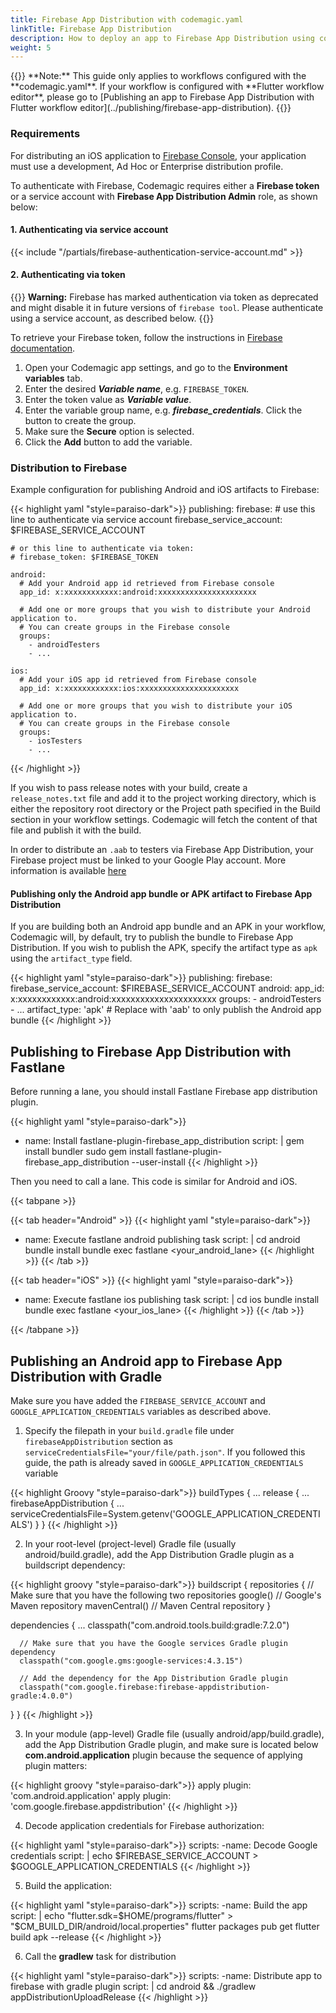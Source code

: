 ```yaml
---
title: Firebase App Distribution with codemagic.yaml
linkTitle: Firebase App Distribution
description: How to deploy an app to Firebase App Distribution using codemagic.yaml
weight: 5
---
```


</p>
{{<notebox>}}
**Note:** This guide only applies to workflows configured with the **codemagic.yaml**. If your workflow is configured with **Flutter workflow editor**, please go to [Publishing an app to Firebase App Distribution with Flutter workflow editor](../publishing/firebase-app-distribution).
{{</notebox>}}

### Requirements

For distributing an iOS application to [Firebase Console](https://console.firebase.google.com/), your application must use a development, Ad Hoc or Enterprise distribution profile.

To authenticate with Firebase, Codemagic requires either a **Firebase token** or a service account with **Firebase App Distribution Admin** role, as shown below:


#### 1. Authenticating via service account

{{< include "/partials/firebase-authentication-service-account.md" >}}

#### 2. Authenticating via token
{{<notebox>}}
**Warning:** Firebase has marked authentication via token as deprecated and might disable it in future versions of `firebase tool`. Please authenticate using a service account, as described below.
{{</notebox>}}

To retrieve your Firebase token, follow the instructions in [Firebase documentation](https://firebase.google.com/docs/cli#cli-ci-systems).

1. Open your Codemagic app settings, and go to the **Environment variables** tab.
2. Enter the desired **_Variable name_**, e.g. `FIREBASE_TOKEN`.
3. Enter the token value as **_Variable value_**.
4. Enter the variable group name, e.g. **_firebase_credentials_**. Click the button to create the group.
5. Make sure the **Secure** option is selected.
6. Click the **Add** button to add the variable.




### Distribution to Firebase

Example configuration for publishing Android and iOS artifacts to Firebase:

{{< highlight yaml "style=paraiso-dark">}}
publishing:
  firebase:
    # use this line to authenticate via service account
    firebase_service_account: $FIREBASE_SERVICE_ACCOUNT
    
    # or this line to authenticate via token:
    # firebase_token: $FIREBASE_TOKEN
  
    android:
      # Add your Android app id retrieved from Firebase console
      app_id: x:xxxxxxxxxxxx:android:xxxxxxxxxxxxxxxxxxxxxx 
      
      # Add one or more groups that you wish to distribute your Android application to.
      # You can create groups in the Firebase console
      groups: 
        - androidTesters
        - ...

    ios:
      # Add your iOS app id retrieved from Firebase console
      app_id: x:xxxxxxxxxxxx:ios:xxxxxxxxxxxxxxxxxxxxxx 
      
      # Add one or more groups that you wish to distribute your iOS application to.
      # You can create groups in the Firebase console
      groups:
        - iosTesters
        - ...
{{< /highlight >}}


If you wish to pass release notes with your build, create a `release_notes.txt` file and add it to the project working directory, which is either the repository root directory or the Project path specified in the Build section in your workflow settings. Codemagic will fetch the content of that file and publish it with the build.

In order to distribute an `.aab` to testers via Firebase App Distribution, your Firebase project must be linked to your Google Play account. More information is available [here](https://firebase.google.com/docs/app-distribution/android/distribute-console?apptype=aab#before_you_begin)

#### Publishing only the Android app bundle or APK artifact to Firebase App Distribution

If you are building both an Android app bundle and an APK in your workflow, Codemagic will, by default, try to publish the bundle to Firebase App Distribution. If you wish to publish the APK, specify the artifact type as `apk` using the `artifact_type` field. 

{{< highlight yaml "style=paraiso-dark">}}
publishing:
  firebase:
    firebase_service_account: $FIREBASE_SERVICE_ACCOUNT
    android:
      app_id: x:xxxxxxxxxxxx:android:xxxxxxxxxxxxxxxxxxxxxx
      groups:
        - androidTesters
        - ...
      artifact_type: 'apk' # Replace with 'aab' to only publish the Android app bundle
{{< /highlight >}}




## Publishing to Firebase App Distribution with Fastlane

Before running a lane, you should install Fastlane Firebase app distribution plugin.

{{< highlight yaml "style=paraiso-dark">}}
- name: Install fastlane-plugin-firebase_app_distribution
  script: | 
    gem install bundler
    sudo gem install fastlane-plugin-firebase_app_distribution --user-install
{{< /highlight >}}


Then you need to call a lane. This code is similar for Android and iOS.

{{< tabpane >}}

{{< tab header="Android" >}}
{{< highlight yaml "style=paraiso-dark">}}
- name: Execute fastlane android publishing task
  script: | 
    cd android
    bundle install
    bundle exec fastlane <your_android_lane>
{{< /highlight >}}
{{< /tab >}}

{{< tab header="iOS" >}}
{{< highlight yaml "style=paraiso-dark">}}
- name: Execute fastlane ios publishing task
  script: | 
    cd ios
    bundle install
    bundle exec fastlane <your_ios_lane>
{{< /highlight >}}
{{< /tab >}}

{{< /tabpane >}}




## Publishing an Android app to Firebase App Distribution with Gradle

Make sure you have added the `FIREBASE_SERVICE_ACCOUNT` and `GOOGLE_APPLICATION_CREDENTIALS` variables as described above.


1. Specify the filepath in your `build.gradle` file under `firebaseAppDistribution` section as `serviceCredentialsFile="your/file/path.json"`. If you followed this guide, the path is already saved in `GOOGLE_APPLICATION_CREDENTIALS` variable

{{< highlight Groovy "style=paraiso-dark">}}
buildTypes {
    ...
    release {
        ...
        firebaseAppDistribution {
            ...
            serviceCredentialsFile=System.getenv('GOOGLE_APPLICATION_CREDENTIALS')
        }
    }
{{< /highlight >}}

2. In your root-level (project-level) Gradle file (usually android/build.gradle), add the App Distribution Gradle plugin as a buildscript dependency:

{{< highlight groovy "style=paraiso-dark">}}
buildscript {
  repositories {
    // Make sure that you have the following two repositories
    google()  // Google's Maven repository
    mavenCentral()  // Maven Central repository
  }

  dependencies {
      ...
      classpath("com.android.tools.build:gradle:7.2.0")

      // Make sure that you have the Google services Gradle plugin dependency
      classpath("com.google.gms:google-services:4.3.15")

      // Add the dependency for the App Distribution Gradle plugin
      classpath("com.google.firebase:firebase-appdistribution-gradle:4.0.0")
  }
}
{{< /highlight >}}

3. In your module (app-level) Gradle file (usually android/app/build.gradle), add the App Distribution Gradle plugin, and make sure is located below **com.android.application** plugin because the sequence of applying plugin matters:

{{< highlight groovy "style=paraiso-dark">}}
apply plugin: 'com.android.application'
apply plugin: 'com.google.firebase.appdistribution'
{{< /highlight >}}

4. Decode application credentials for Firebase authorization:

{{< highlight yaml "style=paraiso-dark">}}
scripts:
  -name: Decode Google credentials
   script: | 
     echo $FIREBASE_SERVICE_ACCOUNT > $GOOGLE_APPLICATION_CREDENTIALS
{{< /highlight >}}


5. Build the application:

{{< highlight yaml "style=paraiso-dark">}}
scripts:
  -name: Build the app
   script: | 
     echo "flutter.sdk=$HOME/programs/flutter" > "$CM_BUILD_DIR/android/local.properties"
     flutter packages pub get
     flutter build apk --release
{{< /highlight >}}


6. Call the **gradlew** task for distribution

{{< highlight yaml "style=paraiso-dark">}}
scripts:
  -name: Distribute app to firebase with gradle plugin
   script: | 
     cd android && ./gradlew appDistributionUploadRelease
{{< /highlight >}}
